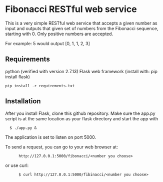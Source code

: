 # Fibonacci RESTful web service
This is a very simple RESTful web service that accepts a given number as input and outputs that given set of numbers from the Fibonacci sequence, starting with 0.  Only positive numbers are accepted. 

For example: 5
would output
[0, 1, 1, 2, 3] 

## Requirements

python (verified with version 2.7.13)
Flask web framework  (install with: pip install flask) 

```
pip install -r requirements.txt
```

## Installation
After you install Flask, clone this github repository.  Make sure the app.py script is at the same location as your flask directory and start the app with

      $ ./app.py &

The application is set to listen on port 5000.  

To send a request, you can go to your web browser at:
```
      http://127.0.0.1:5000/fibonacci/<number you choose>
```
or use curl:
```
      $ curl http://127.0.0.1:5000/fibinacci/<number you choose>
```


